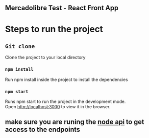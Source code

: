 ## Mercadolibre Test - React Front App 




# Steps to run the project


## `Git clone`

Clone the project to your local directory


### `npm install`

Run npm install inside the project to install the dependencies


### `npm start`

Runs npm start to run the project in the development mode.<br>
Open [http://localhost:3000](http://localhost:3000) to view it in the browser.


## make sure you are runing the [node api](https://github.com/amiquelez/meli_api) to get access to the endpoints
